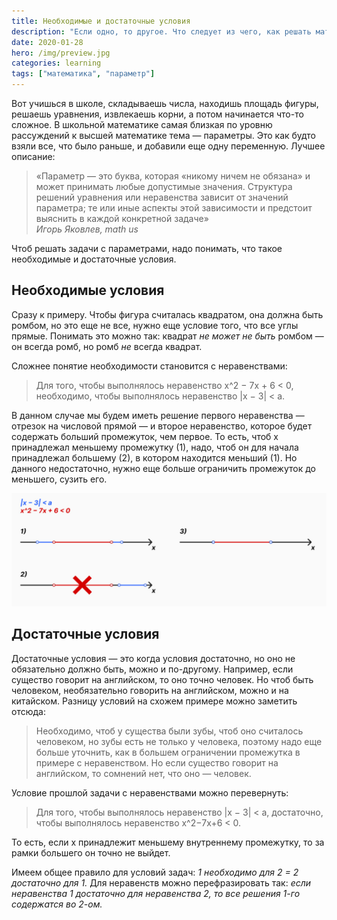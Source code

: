 ```yaml
---
title: Необходимые и достаточные условия
description: "Если одно, то другое. Что следует из чего, как решать математические задания с параметрами. Логика рассуждений при необходимости и достаточности"
date: 2020-01-28
hero: /img/preview.jpg
categories: learning
tags: ["математика", "параметр"]
---
```


Вот учишься в школе, складываешь числа, находишь площадь фигуры, решаешь уравнения, извлекаешь корни, а потом начинается что-то сложное. В школьной математике самая близкая по уровню рассуждений к высшей математике тема — параметры. Это как будто взяли все, что было раньше, и добавили еще одну переменную. Лучшее описание:

> «Параметр — это буква, которая «никому ничем не обязана» и может принимать любые
допустимые значения. Структура решений уравнения или неравенства зависит от значений параметра; те или иные аспекты этой зависимости и предстоит выяснить в каждой
конкретной задаче»\
_Игорь Яковлев, math us_

Чтоб решать задачи с параметрами, надо понимать, что такое необходимые и достаточные условия.

## Необходимые условия

Сразу к примеру. Чтобы фигура считалась квадратом, она должна быть ромбом, но это еще не все, нужно еще условие того, что все углы прямые. Понимать это можно так: квадрат _не может не быть_ ромбом — он всегда ромб, но ромб _не_ всегда квадрат.

Сложнее понятие необходимости становится с неравенствами:

> Для того, чтобы выполнялось неравенство x^2 − 7x + 6 < 0, необходимо, чтобы выполнялось неравенство |x − 3| < a.

В данном случае мы будем иметь решение первого неравенства — отрезок на числовой прямой — и второе неравенство, которое будет содержать больший промежуток, чем первое. То есть, чтоб x принадлежал меньшему промежутку (1), надо, чтоб он для начала принадлежал большему (2), в котором находится меньший (1). Но данного недостаточно, нужно еще больше ограничить промежуток до меньшего, сузить его.

![Неравенства и их промежутки](maths-conditions-graphs.jpg "Неравенства и промежутки. Необходимо, чтоб синий промежуток включал красный, что показано на первой прямой. Если он не включает красный — на второй прямой — то условие не выполняется. Но необходимость ни о чем не говорит. Чтоб было достаточно, надо еще сузить синюю прямую — на третьей прямой она равна красной")

## Достаточные условия

Достаточные условия — это когда условия достаточно, но оно не обязательно должно быть, можно и по-другому. Например, если существо говорит на английском, то оно точно человек. Но чтоб быть человеком, необязательно говорить на английском, можно и на китайском. Разницу условий на схожем примере можно заметить отсюда:

> Необходимо, чтоб у существа были зубы, чтоб оно считалось человеком, но зубы есть не только у человека, поэтому надо еще больше уточнить, как в большем ограничении промежутка в примере с неравенством. Но если существо говорит на английском, то сомнений нет, что оно — человек.

Условие прошлой задачи с неравенствами можно перевернуть:

> Для того, чтобы выполнялось неравенство |x − 3| < a, достаточно, чтобы выполнялось неравенство x^2−7x+6 < 0.

То есть, если x принадлежит меньшему внутреннему промежутку, то за рамки большего он точно не выйдет.

Имеем общее правило для условий задач: _1 необходимо для 2 = 2 достаточно для 1._ Для неравенств можно перефразировать так: _если неравенства 1 достаточно для неравенства 2, то все решения 1-го содержатся во 2-ом._
